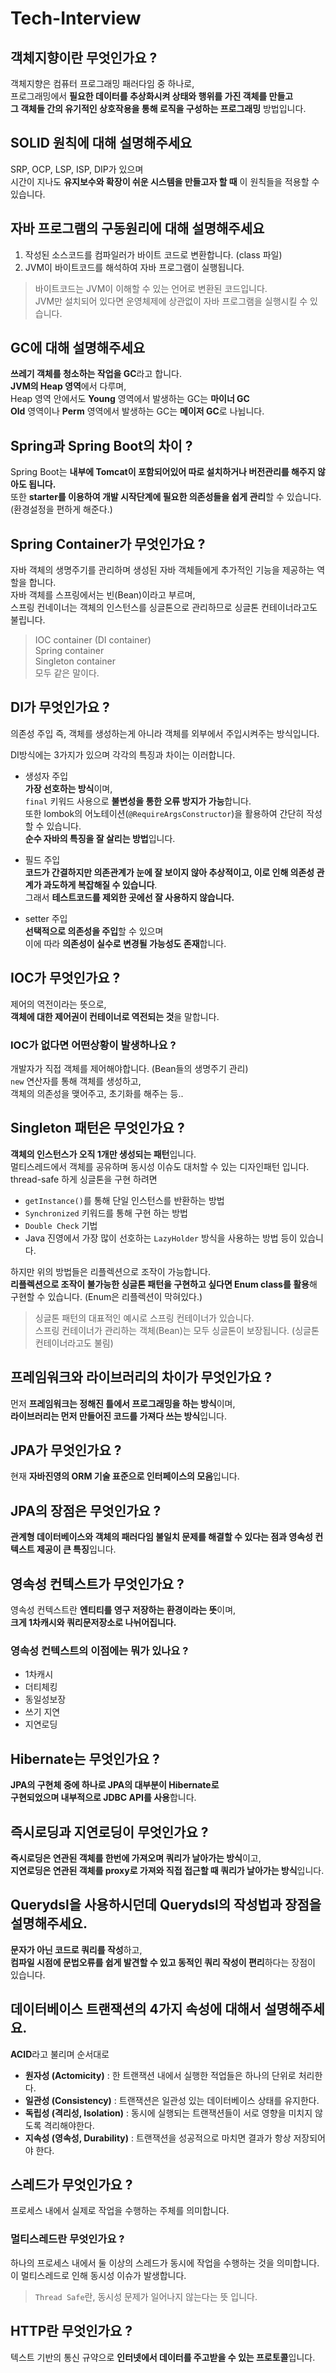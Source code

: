 # Tech-Interview
## 객체지향이란 무엇인가요 ?
객체지향은 컴퓨터 프로그래밍 패러다임 중 하나로,  
프로그래밍에서 **필요한 데이터를 추상화시켜 상태와 행위를 가진 객체를 만들고  
그 객체들 간의 유기적인 상호작용을 통해 로직을 구성하는 프로그래밍** 방법입니다.

## SOLID 원칙에 대해 설명해주세요
SRP, OCP, LSP, ISP, DIP가 있으며  
시간이 지나도 **유지보수와 확장이 쉬운 시스템을 만들고자 할 때** 이 원칙들을 적용할 수 있습니다.

## 자바 프로그램의 구동원리에 대해 설명해주세요
1. 작성된 소스코드를 컴파일러가 바이트 코드로 변환합니다. (class 파일)
2. JVM이 바이트코드를 해석하여 자바 프로그램이 실행됩니다.
> 바이트코드는 JVM이 이해할 수 있는 언어로 변환된 코드입니다.  
> JVM만 설치되어 있다면 운영체제에 상관없이 자바 프로그램을 실행시킬 수 있습니다.

## GC에 대해 설명해주세요
**쓰레기 객체를 청소하는 작업을 GC**라고 합니다.  
**JVM의 Heap 영역**에서 다루며,  
Heap 영역 안에서도 **Young** 영역에서 발생하는 GC는 **마이너 GC**  
**Old** 영역이나 **Perm** 영역에서 발생하는 GC는 **메이저 GC**로 나뉩니다.

## Spring과 Spring Boot의 차이 ?
Spring Boot는 **내부에 Tomcat이 포함되어있어 따로 설치하거나 버전관리를 해주지 않아도 됩니다.**  
또한 **starter를 이용하여 개발 시작단계에 필요한 의존성들을 쉽게 관리**할 수 있습니다. (환경설정을 편하게 해준다.)

## Spring Container가 무엇인가요 ?
자바 객체의 생명주기를 관리하며 생성된 자바 객체들에게 추가적인 기능을 제공하는 역할을 합니다.  
자바 객체를 스프링에서는 빈(Bean)이라고 부르며,  
스프링 컨네이너는 객체의 인스턴스를 싱글톤으로 관리하므로 싱글톤 컨테이너라고도 불립니다.
> IOC container (DI container)  
> Spring container  
> Singleton container  
> 모두 같은 말이다.

## DI가 무엇인가요 ?
의존성 주입 즉, 객체를 생성하는게 아니라 객체를 외부에서 주입시켜주는 방식입니다.  

DI방식에는 3가지가 있으며 각각의 특징과 차이는 이러합니다.
* 생성자 주입  
**가장 선호하는 방식**이며,  
`final` 키워드 사용으로 **불변성을 통한 오류 방지가 가능**합니다.  
또한 lombok의 어노테이션(`@RequireArgsConstructor`)을 활용하여 간단히 작성할 수 있습니다.  
**순수 자바의 특징을 잘 살리는 방법**입니다.

* 필드 주입  
**코드가 간결하지만 의존관계가 눈에 잘 보이지 않아 추상적이고, 이로 인해 의존성 관계가 과도하게 복잡해질 수 있습니다**.  
그래서 **테스트코드를 제외한 곳에선 잘 사용하지 않습니다.**

* setter 주입  
**선택적으로 의존성을 주입**할 수 있으며  
이에 따라 **의존성이 실수로 변경될 가능성도 존재**합니다.

## IOC가 무엇인가요 ?
제어의 역전이라는 뜻으로,  
**객체에 대한 제어권이 컨테이너로 역전되는 것**을 말합니다.

### IOC가 없다면 어떤상황이 발생하나요 ?
개발자가 직접 객체를 제어해야합니다. (Bean들의 생명주기 관리)  
`new` 연산자를 통해 객체를 생성하고,  
객체의 의존성을 맺어주고, 초기화를 해주는 등..

## Singleton 패턴은 무엇인가요 ?
**객체의 인스턴스가 오직 1개만 생성되는 패턴**입니다.  
멀티스레드에서 객체를 공유하며 동시성 이슈도 대처할 수 있는 디자인패턴 입니다.  
thread-safe 하게 싱글톤을 구현 하려면  
* `getInstance()`를 통해 단일 인스턴스를 반환하는 방법
* `Synchronized` 키워드를 통해 구현 하는 방법
* `Double Check` 기법
* Java 진영에서 가장 많이 선호하는 `LazyHolder` 방식을 사용하는 방법 등이 있습니다.  

하지만 위의 방법들은 리플렉션으로 조작이 가능합니다.  
**리플렉션으로 조작이 불가능한 싱글톤 패턴을 구현하고 싶다면 Enum class를 활용**해 구현할 수 있습니다. (Enum은 리플렉션이 막혀있다.)
> 싱글톤 패턴의 대표적인 예시로 스프링 컨테이너가 있습니다.  
> 스프링 컨테이너가 관리하는 객체(Bean)는 모두 싱글톤이 보장됩니다. (싱글톤 컨테이너라고도 불림)

## 프레임워크와 라이브러리의 차이가 무엇인가요 ?
먼저 **프레임워크는 정해진 틀에서 프로그래밍을 하는 방식**이며,  
**라이브러리는 먼저 만들어진 코드를 가져다 쓰는 방식**입니다.

## JPA가 무엇인가요 ?
현재 **자바진영의 ORM 기술 표준으로 인터페이스의 모음**입니다.

## JPA의 장점은 무엇인가요 ?
**관계형 데이터베이스와 객체의 패러다임 불일치 문제를 해결할 수 있다는 점과  영속성 컨텍스트 제공이 큰 특징**입니다.

## 영속성 컨텍스트가 무엇인가요 ?
영속성 컨텍스트란 **엔티티를 영구 저장하는 환경이라는 뜻**이며,  
**크게 1차캐시와 쿼리문저장소로 나뉘어집니다.**

### 영속성 컨텍스트의 이점에는 뭐가 있나요 ?
* 1차캐시
* 더티체킹
* 동일성보장
* 쓰기 지연
* 지연로딩

## Hibernate는 무엇인가요 ?
**JPA의 구현체 중에 하나로 JPA의 대부분이 Hibernate로  
구현되었으며 내부적으로 JDBC API를 사용**합니다.

## 즉시로딩과 지연로딩이 무엇인가요 ?
**즉시로딩은 연관된 객체를 한번에 가져오며 쿼리가 날아가는 방식**이고,  
**지연로딩은 연관된 객체를 proxy로 가져와 직접 접근할 때 쿼리가 날아가는 방식**입니다.  

## Querydsl을 사용하시던데 Querydsl의 작성법과 장점을 설명해주세요.
**문자가 아닌 코드로 쿼리를 작성**하고,  
**컴파일 시점에 문법오류를 쉽게 발견할 수 있고 동적인 쿼리 작성이 편리**하다는 장점이 있습니다.  

## 데이터베이스 트랜잭션의 4가지 속성에 대해서 설명해주세요.
**ACID**라고 불리며 순서대로  
* **원자성 (Actomicity)** : 한 트랜잭션 내에서 실행한 적업들은 하나의 단위로 처리한다.  
* **일관성 (Consistency)** : 트랜잭션은 일관성 있는 데이터베이스 상태를 유지한다.  
* **독립성 (격리성, Isolation)** : 동시에 실행되는 트랜잭션들이 서로 영향을 미치지 않도록 격리해야한다.  
* **지속성 (영속성, Durability)** : 트랜잭션을 성공적으로 마치면 결과가 항상 저장되어야 한다.

## 스레드가 무엇인가요 ?
프로세스 내에서 실제로 작업을 수행하는 주체를 의미합니다.

### 멀티스레드란 무엇인가요 ?
하나의 프로세스 내에서 둘 이상의 스레드가 동시에 작업을 수행하는 것을 의미합니다.  
이 멀티스레드로 인해 동시성 이슈가 발생합니다.
> `Thread Safe`란, 동시성 문제가 일어나지 않는다는 뜻 입니다.

## HTTP란 무엇인가요 ?
텍스트 기반의 통신 규약으로 **인터넷에서 데이터를 주고받을 수 있는 프로토콜**입니다.  
